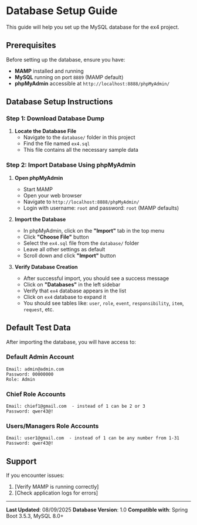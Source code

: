 # Database Setup Guide

This guide will help you set up the MySQL database for the ex4 project.

## Prerequisites

Before setting up the database, ensure you have:

- **MAMP** installed and running
- **MySQL** running on port `8889` (MAMP default)
- **phpMyAdmin** accessible at `http://localhost:8888/phpMyAdmin/`

## Database Setup Instructions

### Step 1: Download Database Dump

1. **Locate the Database File**
   - Navigate to the `database/` folder in this project
   - Find the file named `ex4.sql`
   - This file contains all the necessary sample data

### Step 2: Import Database Using phpMyAdmin

1. **Open phpMyAdmin**
   - Start MAMP
   - Open your web browser
   - Navigate to `http://localhost:8888/phpMyAdmin/`
   - Login with username: `root` and password: `root` (MAMP defaults)

2. **Import the Database**
   - In phpMyAdmin, click on the **"Import"** tab in the top menu
   - Click **"Choose File"** button
   - Select the `ex4.sql` file from the `database/` folder
   - Leave all other settings as default
   - Scroll down and click **"Import"** button

3. **Verify Database Creation**
   - After successful import, you should see a success message
   - Click on **"Databases"** in the left sidebar
   - Verify that `ex4` database appears in the list
   - Click on `ex4` database to expand it
   - You should see tables like: `user`, `role`, `event`, `responsibility`, `item`, `request`, etc.

## Default Test Data

After importing the database, you will have access to:

### Default Admin Account
```
Email: admin@admin.com
Password: 00000000
Role: Admin
```

### Chief Role Accounts
```
Email: chief1@gmail.com  - instead of 1 can be 2 or 3
Password: qwer43@!
```

### Users/Managers Role Accounts
```
Email: user1@gmail.com  - instead of 1 can be any number from 1-31
Password: qwer43@!
```

## Support

If you encounter issues:
1. [Verify MAMP is running correctly]
2. [Check application logs for errors]

---

**Last Updated**: 08/09/2025
**Database Version**: 1.0
**Compatible with**: Spring Boot 3.5.3, MySQL 8.0+
